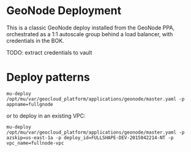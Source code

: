 # GeoNode Deployment

This is a classic GeoNode deploy installed from the GeoNode PPA, orchestrated as a 1:1 autoscale group behind a load balancer, with credentials in the BOK.

TODO: extract credentials to vault

# Deploy patterns
`mu-deploy /opt/mu/var/geocloud_platform/applications/geonode/master.yaml -p appname=fullgnode`

or to deploy in an existing VPC:

`mu-deploy /opt/mu/var/geocloud_platform/applications/geonode/master.yaml -p azskip=us-east-1a -p deploy_id=FULLSHAPE-DEV-2015042214-NT -p vpc_name=fullnode-vpc`



